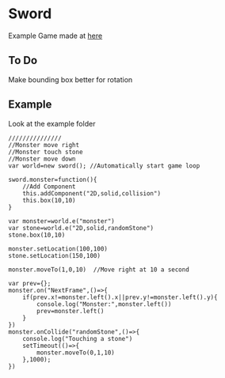 # Sword
Example Game made at [here](http://multiplayerdungeon-env.eba-sdwfkmve.us-east-1.elasticbeanstalk.com/)

## To Do
Make bounding box better for rotation

## Example
Look at the example folder

```var sword=require("../source/index.js")
///////////////
//Monster move right
//Monster touch stone
//Monster move down
var world=new sword(); //Automatically start game loop

sword.monster=function(){
	//Add Component
	this.addComponent("2D,solid,collision")
	this.box(10,10)
}

var monster=world.e("monster")
var stone=world.e("2D,solid,randomStone")
stone.box(10,10)

monster.setLocation(100,100)
stone.setLocation(150,100)

monster.moveTo(1,0,10)	//Move right at 10 a second

var prev={};
monster.on("NextFrame",()=>{
	if(prev.x!=monster.left().x||prev.y!=monster.left().y){
		console.log("Monster:",monster.left())
		prev=monster.left()
	}
})
monster.onCollide("randomStone",()=>{
	console.log("Touching a stone")
	setTimeout(()=>{
		monster.moveTo(0,1,10)
	},1000);
})
```
